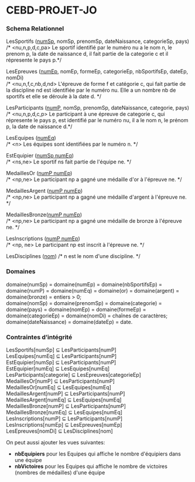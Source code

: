 # CEBD-PROJET-JO

### Schema Relationnel
LesSportifs (<ins>numSp</ins>, nomSp, prenomSp, dateNaissance, categorieSp, pays)  
/* <nu,n,p,d,c,pa> Le sportif identifié par le numéro nu a le nom n, le prenom p, la date de naissance d, il fait partie de la categorie c et il répresente le pays p.*/  

LesEpreuves (<ins>numEp</ins>, nomEp, formeEp, categorieEp, nbSportifsEp, dateEp, nomDi)  
/* <nu,n,f,c,nb,d,nd> L'épreuve de forme f et catégorie c, qui fait partie de la discipline nd est identifiée par le numéro nu. Elle a un nombre nb de sportifs et elle se déroule à la date d. */   

LesParticipants (<ins>numP</ins>, nomSp, prenomSp, dateNaissance, categorie, pays)  
/* <nu,n,p,d,c,p> Le participant à une épreuve de categorie c, qui répresente le pays p, est identifié par le numéro nu, il a le nom n, le prénom p, la date de naissance d.*/  

LesEquipes (<ins>numEq</ins>)  
/* \<n\> Les équipes sont identifiées par le numéro n. */  

EstEquipier (<ins>numSp numEq</ins>)  
/* <ns,ne> Le sportif ns fait partie de l'équipe ne. */  

MedaillesOr (<ins>numP numEp</ins>)  
/* <np,ne> Le participant np a gagné une médaille d'or à l'épreuve ne. */  

MedaillesArgent (<ins>numP numEp</ins>)  
/* <np,ne> Le participant np a gagné une médaille d'argent à l'épreuve ne. */  

MedaillesBronze(<ins>numP numEp</ins>)  
/* <np,ne> Le participant np a gagné une médaille de bronze à l'épreuve ne. */  

LesInscriptions (<ins>numP numEp</ins>)  
/* <np, ne> Le participant np est inscrit à l'épreuve ne.  */  

LesDisciplines (<ins>nom</ins>)
/* <n> n est le nom d'une discipline. */ 

### Domaines
domaine(numSp) = domaine(numEp) = domaine(nbSportifsEp) = domaine(numP) = domaine(numEq) = domaine(or) = domaine(argent) = domaine(bronze) = entiers > 0;  
domaine(nomSp) = domaine(prenomSp) = domaine(categorie) = domaine(pays) = domaine(nomEp) = domaine(formeEp) = domaine(categorieEp) = domaine(nomDi) = chaînes de caractères;  
domaine(dateNaissance) = domaine(dateEp) = date.  

###  Contraintes d’intégrité
LesSportifs[numSp] ⊆ LesParticipants[numP]  
LesEquipes[numEq] ⊆ LesParticipants[numP]  
EstEquipier[numSp] ⊆ LesParticipants[numP]  
EstEquipier[numEq] ⊆ LesEquipes[numEq]  
LesParticipants[categorie] ⊆ LesEpreuves[categorieEp]  
MedaillesOr[numP]  ⊆ LesParticipants[numP]  
MedaillesOr[numEq] ⊆ LesEquipes[numEq]  
MedaillesArgent[numP] ⊆ LesParticipants[numP]  
MedaillesArgent[numEq] ⊆ LesEquipes[numEq]  
MedaillesBronze[numP] ⊆ LesParticipants[numP]    
MedaillesBronze[numEq] ⊆ LesEquipes[numEq]  
LesInscriptions[numP] ⊆ LesParticipants[numP]   
LesInscriptions[numEp] ⊆ LesEpreuves[numEp]  
LesEpreuves[nomDi] ⊆ LesDisciplines[nom]  

On peut aussi ajouter les vues suivantes:
  - __nbEquipiers__ pour les Equipes qui affiche le nombre d'équipiers dans une équipe
  - __nbVictoires__ pour les Equipes qui affiche le nombre de victoires (nombres de médailles) d'une équipe
